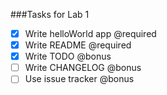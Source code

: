 ###Tasks for Lab 1

- [x] Write helloWorld app @required
- [x] Write README @required
- [x] Write TODO @bonus
- [ ] Write CHANGELOG @bonus
- [ ] Use issue tracker @bonus
